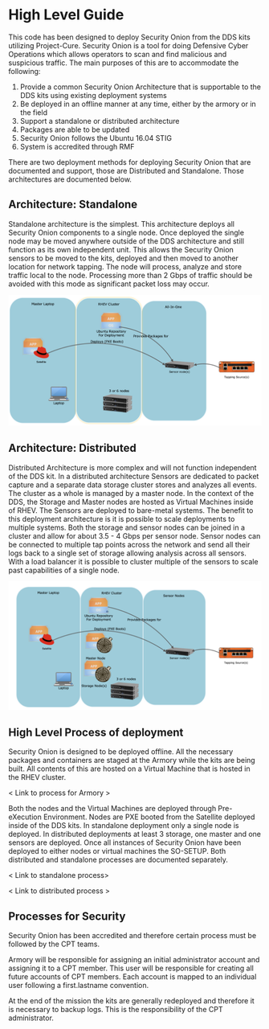 # High Level Guide

This code has been designed to deploy Security Onion from the DDS kits utilizing Project-Cure.  Security Onion is a tool for doing Defensive Cyber Operations which allows operators to scan and find malicious and suspicious traffic.  The main purposes of this are to accommodate the following:

1. Provide a common Security Onion Architecture that is supportable to the DDS kits using existing deployment systems
2. Be deployed in an offline manner at any time, either by the armory or in the field
3. Support a standalone or distributed architecture
4. Packages are able to be updated
5. Security Onion follows the Ubuntu 16.04 STIG
6. System is accredited through RMF


There are two deployment methods for deploying Security Onion that are documented and support, those are Distributed and Standalone.  Those architectures are documented below.

## Architecture: Standalone
Standalone architecture is the simplest.  This architecture deploys all Security Onion components to a single node.  Once deployed the single node may be moved anywhere outside of the DDS architecture and still function as its own independent unit.  This allows the Security Onion sensors to be moved to the kits, deployed and then moved to another location for network tapping.  The node will process, analyze and store traffic local to the node.  Processing more than 2 Gbps of traffic should be avoided with this mode as significant packet loss may occur.

![High level Standalone](High_Level_Standalone.png "High Level Standalone Architecture")

## Architecture: Distributed
Distributed Architecture is more complex and will not function independent of the DDS kit.  In a distributed architecture Sensors are dedicated to packet capture and a separate data storage cluster stores and analyzes all events.  The cluster as a whole is managed by a master node.  In the context of the DDS, the Storage and Master nodes are hosted as Virtual Machines inside of RHEV.  The Sensors are deployed to bare-metal systems.  The benefit to this deployment architecture is it is possible to scale deployments to multiple systems.  Both the storage and sensor nodes can be joined in a cluster and allow for about 3.5 - 4 Gbps per sensor node.  Sensor nodes can be connected to multiple tap points across the network and send all their logs back to a single set of storage allowing analysis across all sensors.  With a load balancer it is possible to cluster multiple of the sensors to scale past capabilities of a single node.

![High level Distributed](High_Level_Distributed.png "High Level Distributed Architecture")

## High Level Process of deployment
Security Onion is designed to be deployed offline.  All the necessary packages and containers are staged at the Armory while the kits are being built.  All contents of this are hosted on a Virtual Machine that is hosted in the RHEV cluster.

< Link to process for Armory >

Both the nodes and the Virtual Machines are deployed through Pre-eXecution Environment.  Nodes are PXE booted from the Satellite deployed inside of the DDS kits.  In standalone deployment only a single node is deployed.  In distributed deployments at least 3 storage, one master and one sensors are deployed.  Once all instances of Security Onion have been deployed to either nodes or virtual machines the SO-SETUP.  Both distributed and standalone processes are documented separately.

< Link to standalone process>

< Link to distributed process >

## Processes for Security

Security Onion has been accredited and therefore certain process must be followed by the CPT teams.

Armory will be responsible for assigning an initial administrator account and assigning it to a CPT member.  This user will be responsible for creating all future accounts of CPT members.  Each account is mapped to an individual user following a first.lastname convention.

<link to procedure here for creating accounts>

At the end of the mission the kits are generally redeployed and therefore it is necessary to backup logs.  This is the responsibility of the CPT administrator.


